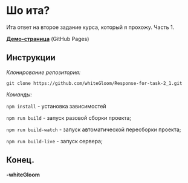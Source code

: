 # Шо ита?
Ита ответ на второе задание курса, который я прохожу. Часть 1.

**[Демо-страница](https://whitegloom.github.io/Response-for-task-2_1/ "Демо-страница")** (GitHub Pages)

## Инструкции
*Клонирование репозитория:*

`git clone https://github.com/whiteGloom/Response-for-task-2_1.git`

*Команды:*

`npm install` - установка зависимостей

`npm run build` - запуск разовой сборки проекта;

`npm run build-watch` - запуск автоматической пересборки проекта;

`npm run build-live` - запуск сервера;

## Конец.

**-whiteGloom**
